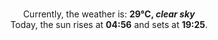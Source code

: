<p  align="center"><br/>Currently, the weather is: <b> 29°C, <i>clear sky</i></b></br>Today, the sun rises at <b>04:56</b> and sets at <b>19:25</b>.</p>